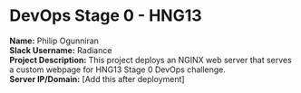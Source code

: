 # DevOps Stage 0 - HNG13

**Name:** Philip Ogunniran  
**Slack Username:** Radiance  
**Project Description:** This project deploys an NGINX web server that serves a custom webpage for HNG13 Stage 0 DevOps challenge.  
**Server IP/Domain:** [Add this after deployment]
